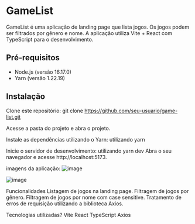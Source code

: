 # GameList

GameList é uma aplicação de landing page que lista jogos. Os jogos podem ser filtrados por gênero e nome. A aplicação utiliza Vite + React com TypeScript para o desenvolvimento.

## Pré-requisitos

- Node.js (versão 16.17.0)
- Yarn (versão 1.22.19)

## Instalação

Clone este repositório:
git clone https://github.com/seu-usuario/game-list.git

Acesse a pasta do projeto e abra o projeto.

Instale as dependências utilizando o Yarn:
utilizando yarn

Inicie o servidor de desenvolvimento:
utilizando yarn dev
Abra o seu navegador e acesse http://localhost:5173.

imagens da aplicação:
![image](https://github.com/EduardoADL/GameList/assets/69330807/eeef8d18-ff98-4064-9755-22ca783b6a60)

![image](https://github.com/EduardoADL/GameList/assets/69330807/0ed97ba5-bf8f-4438-9239-119820329932)

Funcionalidades
Listagem de jogos na landing page.
Filtragem de jogos por gênero.
Filtragem de jogos por nome com case sensitive.
Tratamento de erros de requisição utilizando a biblioteca Axios.

Tecnologias utilizadas?
Vite
React
TypeScript
Axios
